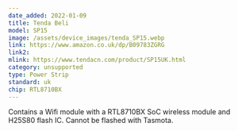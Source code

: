 ```yaml
---
date_added: 2022-01-09
title: Tenda Beli 
model: SP15
image: /assets/device_images/tenda_SP15.webp
link: https://www.amazon.co.uk/dp/B09783ZGRG
link2: 
mlink: https://www.tendacn.com/product/SP15UK.html
category: unsupported
type: Power Strip
standard: uk
chip: RTL8710BX
---
```

Contains a Wifi module with a RTL8710BX SoC wireless module and H25S80 flash IC. Cannot be flashed with Tasmota.

